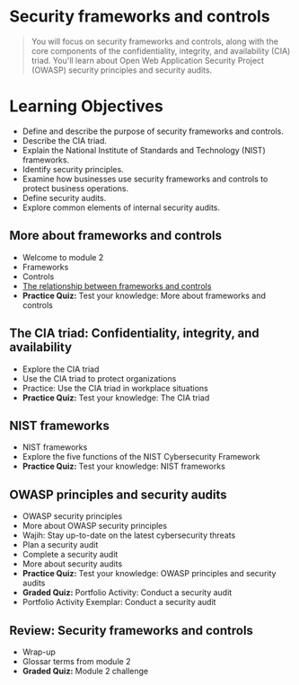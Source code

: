 # Security frameworks and controls
> You will focus on security frameworks and controls, along with the core components of the confidentiality, integrity, and availability (CIA) triad. You'll learn about Open Web Application Security Project (OWASP) security principles and security audits.
# Learning Objectives
- Define and describe the purpose of security frameworks and controls.
- Describe the CIA triad.
- Explain the National Institute of Standards and Technology (NIST) frameworks.
- Identify security principles.
- Examine how businesses use security frameworks and controls to protect business operations.
- Define security audits.
- Explore common elements of internal security audits.
## More about frameworks and controls
- Welcome to module 2
- Frameworks
- Controls
- [The relationship between frameworks and controls](https://github.com/KailaniBailey/Google-Cybersecurity-Professional-Certificate/tree/main/Course%202:%20Play%20It%20Safe:%20Manage%20Security%20Risks/Week%202:%20Security%20frameworks%20and%20controls/The%20relationship%20between%20frameworks%20and%20controls)
- **Practice Quiz:** Test your knowledge: More about frameworks and controls
## The CIA triad: Confidentiality, integrity, and availability
- Explore the CIA triad
- Use the CIA triad to protect organizations
- Practice: Use the CIA triad in workplace situations
- **Practice Quiz:** Test your knowledge: The CIA triad
## NIST frameworks
- NIST frameworks
- Explore the five functions of the NIST Cybersecurity Framework
- **Practice Quiz:** Test your knowledge: NIST frameworks
## OWASP principles and security audits
- OWASP security principles
- More about OWASP security principles
- Wajih: Stay up-to-date on the latest cybersecurity threats
- Plan a security audit
- Complete a security audit
- More about security audits
- **Practice Quiz:** Test your knowledge: OWASP principles and security audits
- **Graded Quiz:** Portfolio Activity: Conduct a security audit
- Portfolio Activity Exemplar: Conduct a security audit
## Review: Security frameworks and controls
- Wrap-up
- Glossar terms from module 2
- **Graded Quiz:** Module 2 challenge
